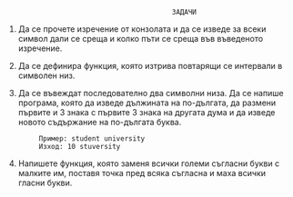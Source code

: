                       						 ЗАДАЧИ


1. Да се прочете изречение от конзолата и да се изведе за всеки символ дали се среща и колко пъти се среща във 
въведеното изречение.

2. Да се дефинира функция, която изтрива повтарящи се интервали в символен низ.


3. Да се въвеждат последователно двa символни низа. Да се напише програма, която да изведе дължината на по-дългата, 
да размени първите и 3 знака с първите 3 знака на другата дума и да изведе новото съдържание на по-дългата буква. 

        	Пример: student university 
        	Изход: 10 stuversity

4. Напишете функция, която заменя всички големи съгласни букви с малките им, поставя точка пред всяка съгласна и 
маха всички гласни букви.

